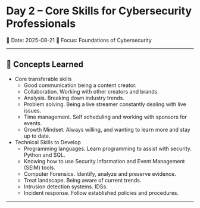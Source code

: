 # Day 2 – Core Skills for Cybersecurity Professionals
📅 Date: 2025-08-21
🎯 Focus: Foundations of Cybersecurity

---

## 📘 Concepts Learned
- Core transferable skills
  - Good communication being a content creator.
  - Collaboration. Working with other creators and brands.
  - Analysis. Breaking down industry trends.
  - Problem solving. Being a live streamer constantly dealing with live issues.
  - Time management. Self scheduling and working with sponsors for events.
  - Growth Mindset. Always willing, and wanting to learn more and stay up to date.
- Technical Skills to Develop
  - Programming languages. Learn programming to assist with security. Python and SQL.
  - Knowing how to use Security Information and Event Management (SEIM) tools.
  - Computer Forensics. Identify, analyze and preserve evidence.
  - Treat landscape. Being aware of current trends.
  - Intrusion detection systems. IDSs.
  - Incident response. Follow established policies and procedures.

---
